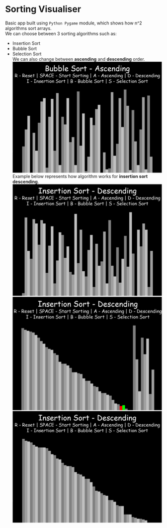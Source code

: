 # Sorting Visualiser
Basic app built using `Python Pygame` module, which shows how n^2 algorithms sort arrays.  
We can choose between 3 sorting algorithms such as:  
* Insertion Sort  
* Bubble Sort  
* Selection Sort  
We can also change between **ascending** and **descending** order.
![Bubble](BSaunsorted.png)
Example below represents how algorithm works for **insertion sort descending**.
![Insert](ISdunsorted.png)
![Insert](ISdsorting.png)
![Insert](ISdsorted.png)





